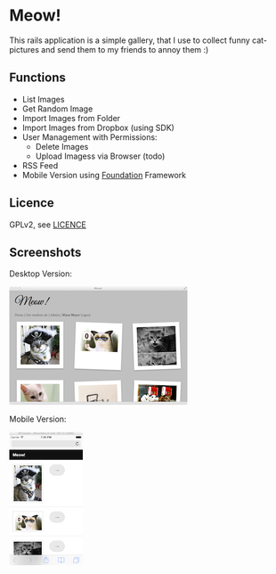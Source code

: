 Meow!
=====
This rails application is a simple gallery, that I use to collect funny cat-pictures and send them to my friends to annoy them :)

Functions
---------
* List Images
* Get Random Image
* Import Images from Folder
* Import Images from Dropbox (using SDK)
* User Management with Permissions:
  * Delete Images
  * Upload Imagess via Browser (todo)
* RSS Feed
* Mobile Version using [Foundation][1] Framework

Licence
-------
GPLv2, see [LICENCE][2]

Screenshots
-----------
Desktop Version:

![Desktop Version](screenshots/screenshot1.png)

Mobile Version:

![Mobile Version](screenshots/screenshot2.png)

[1]: http://foundation.zurb.com
[2]: LICENCE